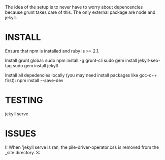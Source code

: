 The idea of the setup is to never have to worry about depencencies because grunt takes care of this. The only external package are node and jekyll. 

# INSTALL
Ensure that npm is installed and ruby is >= 2.1.

Install grunt global:
sudo npm install -g grunt-cli
sudo gem install jekyll-seo-tag
sudo gem install jekyll

Install all depedencies locally (you may need install packages like gcc-c++ first):
npm install --save-dev

# TESTING
jekyll serve

# ISSUES
I: When 'jekyll serve is ran, the pile-driver-operator.css is removed from the \_site directory.
S:
